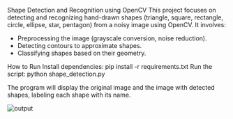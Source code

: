 Shape Detection and Recognition using OpenCV
This project focuses on detecting and recognizing hand-drawn shapes (triangle, square, rectangle, circle, ellipse, star, pentagon) from a noisy image using OpenCV.
It involves:
- Preprocessing the image (grayscale conversion, noise reduction).
- Detecting contours to approximate shapes.
- Classifying shapes based on their geometry.
  
How to Run
Install dependencies:
pip install -r requirements.txt
Run the script:
python shape_detection.py

The program will display the original image and the image with detected shapes, labeling each shape with its name.

![output](https://github.com/user-attachments/assets/f8c7c18e-57d9-4757-aa92-5e382773f5e7)

